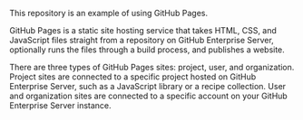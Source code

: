 This repository is an example of using GitHub Pages.

GitHub Pages is a static site hosting service that takes HTML, CSS, and JavaScript files straight from a repository on GitHub Enterprise Server, optionally runs the files through a build process, and publishes a website.

There are three types of GitHub Pages sites: project, user, and organization. Project sites are connected to a specific project hosted on GitHub Enterprise Server, such as a JavaScript library or a recipe collection. User and organization sites are connected to a specific account on your GitHub Enterprise Server instance.